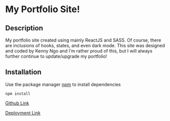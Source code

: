 # My Portfolio Site!

## Description

My portfolio site created using mainly ReactJS and SASS. Of course, there are inclusions of hooks, states, and even dark mode. This site was designed and coded by Kenny Ngo and I'm rather proud of this, but I will always further continue to update/upgrade my portfolio!

## Installation

Use the package manager [npm](https://npmjs.com) to install dependencies

```
npm install
```

[Github Link](https://github.com/kennykngo/react-portfolio)

[Deployment Link](https://kennyngo.herokuapp.com/)

